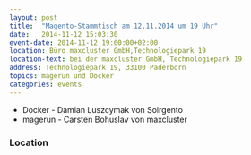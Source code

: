 ```yaml
---
layout: post
title:  "Magento-Stammtisch am 12.11.2014 um 19 Uhr"
date:   2014-11-12 15:03:30
event-date: 2014-11-12 19:00:00+02:00
location: Büro maxcluster GmbH,Technologiepark 19
location-text: bei der maxcluster GmbH, Technologiepark 19
address: Technologiepark 19, 33100 Paderborn
topics: magerun und Docker
categories: events
---
```


*  Docker - Damian Luszcymak von Solrgento
*  magerun - Carsten Bohuslav von maxcluster

### Location

